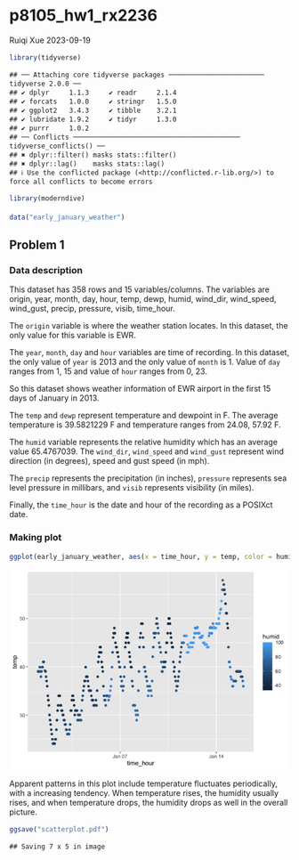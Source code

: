 p8105_hw1_rx2236
================
Ruiqi Xue
2023-09-19

``` r
library(tidyverse)
```

    ## ── Attaching core tidyverse packages ──────────────────────── tidyverse 2.0.0 ──
    ## ✔ dplyr     1.1.3     ✔ readr     2.1.4
    ## ✔ forcats   1.0.0     ✔ stringr   1.5.0
    ## ✔ ggplot2   3.4.3     ✔ tibble    3.2.1
    ## ✔ lubridate 1.9.2     ✔ tidyr     1.3.0
    ## ✔ purrr     1.0.2     
    ## ── Conflicts ────────────────────────────────────────── tidyverse_conflicts() ──
    ## ✖ dplyr::filter() masks stats::filter()
    ## ✖ dplyr::lag()    masks stats::lag()
    ## ℹ Use the conflicted package (<http://conflicted.r-lib.org/>) to force all conflicts to become errors

``` r
library(moderndive)

data("early_january_weather")
```

## Problem 1

### Data description

This dataset has 358 rows and 15 variables/columns. The variables are
origin, year, month, day, hour, temp, dewp, humid, wind_dir, wind_speed,
wind_gust, precip, pressure, visib, time_hour.

The `origin` variable is where the weather station locates. In this
dataset, the only value for this variable is EWR.

The `year`, `month`, `day` and `hour` variables are time of recording.
In this dataset, the only value of `year` is 2013 and the only value of
`month` is 1. Value of `day` ranges from 1, 15 and value of `hour`
ranges from 0, 23.

So this dataset shows weather information of EWR airport in the first 15
days of January in 2013.

The `temp` and `dewp` represent temperature and dewpoint in F. The
average temperature is 39.5821229 F and temperature ranges from 24.08,
57.92 F.

The `humid` variable represents the relative humidity which has an
average value 65.4767039. The `wind_dir`, `wind_speed` and `wind_gust`
represent wind direction (in degrees), speed and gust speed (in mph).

The `precip` represents the precipitation (in inches), `pressure`
represents sea level pressure in millibars, and `visib` represents
visibility (in miles).

Finally, the `time_hour` is the date and hour of the recording as a
POSIXct date.

### Making plot

``` r
ggplot(early_january_weather, aes(x = time_hour, y = temp, color = humid)) + geom_point()
```

![](p8105_hw1_rx2236_files/figure-gfm/unnamed-chunk-3-1.png)<!-- -->

Apparent patterns in this plot include temperature fluctuates
periodically, with a increasing tendency. When temperature rises, the
humidity usually rises, and when temperature drops, the humidity drops
as well in the overall picture.

``` r
ggsave("scatterplot.pdf")
```

    ## Saving 7 x 5 in image
